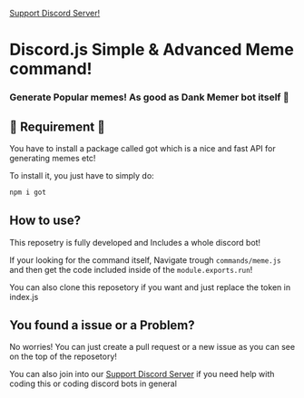 [Support Discord Server!](https://discord.gg/2RPg23k)
# Discord.js Simple & Advanced Meme command!
### Generate Popular memes! As good as Dank Memer bot itself 🐸
## 🔴 Requirement 🔴
You have to install a package called got which is a nice and fast API for generating memes etc! 

To install it, you just have to simply do:
```js
npm i got
```

## How to use?
This reposetry is fully developed and Includes a whole discord bot!

If your looking for the command itself, Navigate trough `commands/meme.js` and then get the code included inside of the `module.exports.run`!

You can also clone this reposetory if you want and just replace the token in index.js

## You found a issue or a Problem?
No worries! You can just create a pull request or a new issue as you can see on the top of the reposetory!

You can also join into our [Support Discord Server](https://discord.gg/2RPg23k) if you need help with coding this or coding discord bots in general



